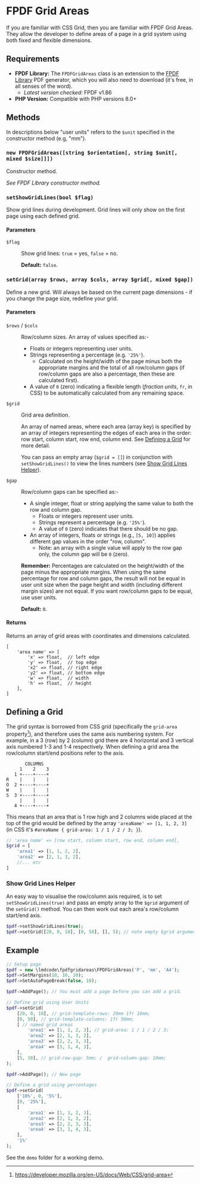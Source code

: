 # FPDF Grid Areas

If you are familiar with CSS Grid, then you are familiar with FPDF Grid Areas. They allow the developer to define areas of a page in a grid system using both fixed and flexible dimensions.

## Requirements

- **FPDF Library:** The `FPDFGridAreas` class is an extension to the [FPDF Library](http://www.fpdf.org/) PDF generator, which you will also need to download (it's free, in all senses of the word).
    - *Latest version checked:* FPDF v1.86
- **PHP Version:** Compatible with PHP versions 8.0+

## Methods

In descriptions below "user units" refers to the `$unit` specified in the constructor method (e.g, "mm").

### `new FPDFGridAreas([string $orientation[, string $unit[, mixed $size]]])`

Constructor method.

*See FPDF Library constructor method.*

### `setShowGridLines(bool $flag)`

Show grid lines during development. Grid lines will only show on the first page using each defined grid.

#### Parameters

<dl>
<dt>

`$flag`

</dt>
<dd>

Show grid lines: `true` = yes, `false` = no.

**Default:** `false`.

</dd>
</dl>

### `setGrid(array $rows, array $cols, array $grid[, mixed $gap])`

Define a new grid. Will always be based on the current page dimensions - if you change the page size, redefine your grid.

#### Parameters

<dl>
<dt>

`$rows` / `$cols`

</dt>
<dd>

Row/column sizes. An array of values specified as:-

- Floats or integers representing user units.
- Strings representing a percentage (e.g. `'25%'`).
    - Calculated on the height/width of the page minus both the appropriate margins and the total of all row/column gaps (if row/column gaps are also a percentage, then these are calculated first).
- A value of `0` (zero) indicating a flexible length (*fraction units*, `fr`, in CSS) to be automatically calculated from any remaining space.

</dd>
<dt>

`$grid`

</dt>
<dd>

Grid area definition.

An array of named areas, where each area (array key) is specified by an array of integers representing the edges of each area in the order: row start, column start, row end, column end. See [Defining a Grid](#defining-a-grid) for more detail.

You can pass an empty array (`$grid = []`) in conjunction with `setShowGridLines()` to view the lines numbers (see [Show Grid Lines Helper](#show-grid-lines-helper)).

</dd>
<dt>

`$gap`

</dt>
<dd>

Row/column gaps can be specified as:-

- A single integer, float or string applying the same value to both the row and column gap.
    - Floats or integers represent user units.
    - Strings represent a percentage (e.g. `'25%'`).
    - A value of `0` (zero) indicates that there should be no gap.
- An array of integers, floats or strings (e.g., `[5, 10]`) applies different gap values in the order "row, column".
    - Note: an array with a single value will apply to the row gap only, the column gap will be `0` (zero).

**Remember:** Percentages are calculated on the height/width of the page minus the appropriate margins. When using the same percentage for row and column gaps, the result will not be equal in user unit size when the page height and width (including different margin sizes) are not equal. If you want row/column gaps to be equal, use user units.

**Default:** `0`.

</dd>
</dl>

#### Returns

Returns an array of grid areas with coordinates and dimensions calculated.

```text
[
    'area name' => [
        'x' => float,  // left edge
        'y' => float,  // top edge
        'x2' => float, // right edge
        'y2' => float, // bottom edge
        'w' => float,  // width
        'h' => float,  // height
    ],
]
```

## Defining a Grid

The grid syntax is borrowed from CSS grid (specifically the `grid-area` property[^1]), and therefore uses the same axis numbering system. For example, in a 3 (row) by 2 (column) grid there are 4 horizontal and 3 vertical axis numbered 1-3 and 1-4 respectively. When defining a grid area the row/column start/end positions refer to the axis.

```text
       COLUMNS
     1    2    3
   1 +----+----+
R    |    |    |
O  2 +----+----+
W    |    |    |
S  3 +----+----+
     |    |    |
   4 +----+----+
```

This means that an area that is 1 row high and 2 columns wide placed at the top of the grid would be defined by the array `'areaName' => [1, 1, 2, 3]` (in CSS it's `#areaName { grid-area: 1 / 1 / 2 / 3; }`).

```php
// 'area name' => [row start, column start, row end, column end],
$grid = [
    'area1' => [1, 1, 2, 2],
    'area2' => [2, 1, 3, 2],
    //... etc
]
```

### Show Grid Lines Helper

An easy way to visualise the row/column axis required, is to set `setShowGridLines(true)` and pass an empty array to the `$grid` argument of the `setGrid()` method. You can then work out each area's row/column start/end axis.

```php
$pdf->setShowGridLines(true);
$pdf->setGrid([20, 0, 10], [0, 50], [], 5); // note empty $grid argument
```

## Example

```php
// Setup page
$pdf = new \lmdcode\fpdfgridareas\FPDFGridAreas('P', 'mm', 'A4');
$pdf->SetMargins(10, 10, 10);
$pdf->SetAutoPageBreak(false, 10);

$pdf->AddPage(); // You must add a page before you can add a grid.

// Define grid using User Units
$pdf->setGrid(
    [20, 0, 10], // grid-template-rows: 20mm 1fr 10mm;
    [0, 50], // grid-template-columns: 1fr 50mm;
    [ // named grid areas
        'area1' => [1, 1, 2, 3], // grid-area: 1 / 1 / 2 / 3;
        'area2' => [2, 1, 3, 2],
        'area3' => [2, 2, 3, 3],
        'area4' => [3, 1, 4, 3],
    ],
    [5, 10], // grid-row-gap: 5mm; /  grid-column-gap: 10mm;
);

$pdf->AddPage(); // New page

// Define a grid using percentages
$pdf->setGrid(
    ['10%', 0, '5%'],
    [0, '25%'],
    [
        'area1' => [1, 1, 2, 3],
        'area2' => [2, 1, 3, 2],
        'area3' => [2, 2, 3, 3],
        'area4' => [3, 1, 4, 3],
    ],
    '1%'
);
```

See the `demo` folder for a working demo.

[^1]: https://developer.mozilla.org/en-US/docs/Web/CSS/grid-area
